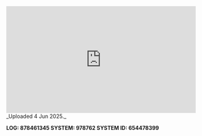 
<iframe 
  src="https://drive.google.com/file/d/1OMpAV9rkKAn9CRZL4lnBjN0RKalN_URI/preview"  
  style="width:100%; aspect-ratio:16/9; border:0;"
  allowfullscreen>
</iframe>
_Uploaded 4 Jun 2025._

**LOG: 878461345
SYSTEM: 978762
SYSTEM ID: 654478399**
